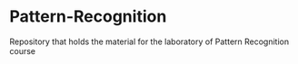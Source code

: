 # Pattern-Recognition
Repository that holds the material for the laboratory of Pattern Recognition course

